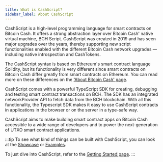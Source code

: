 ```yaml
---
title: What is CashScript?
sidebar_label: About CashScript
---
```


CashScript is a high-level programming language for smart contracts on Bitcoin Cash. It offers a strong abstraction layer over Bitcoin Cash' native virtual machine, BCH Script. CashScript was created in 2019 and has seen major upgrades over the years, thereby supporting new script functionalities enabled with the different Bitcoin Cash network upgrades — including native introspection and CashTokens.

The CashScript syntax is based on Ethereum's smart contract language Solidity, but its functionality is very different since smart contracts on Bitcoin Cash differ greatly from smart contracts on Ethereum. You can read more on these differences on the ['About Bitcoin Cash' page](./about-bch.md).

CashScript comes with a powerful TypeScript SDK for creating, debugging and testing smart contract transactions on BCH. The SDK has an integrated networkProvider API to fetch data from the BCH blockchain. With all this functionality, the Typescript SDK makes it easy to use CashScript contracts in applications in the browser or on the server in a type-safe way.

CashScript aims to make building smart contract apps on Bitcoin Cash accessible to a wide range of developers and to power the next-generation of UTXO smart contract applications.

:::tip
To see what kind of things can be built with CashScript, you can look at the [Showcase](/docs/showcase) or [Examples](/docs/language/examples). 

To just dive into CashScript, refer to the [Getting Started page](/docs/basics/getting-started).
:::

